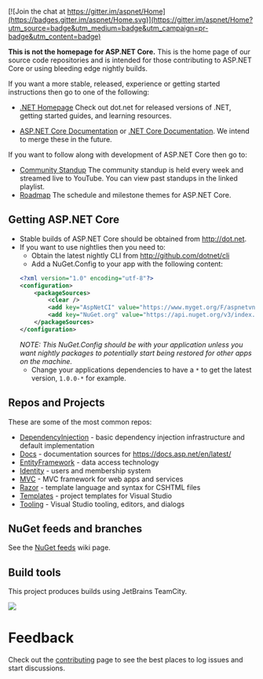 
[![Join the chat at https://gitter.im/aspnet/Home](https://badges.gitter.im/aspnet/Home.svg)](https://gitter.im/aspnet/Home?utm_source=badge&utm_medium=badge&utm_campaign=pr-badge&utm_content=badge)

**This is not the homepage for ASP.NET Core.** This is the home page of our source code repositories and is intended for those contributing to ASP.NET Core or using bleeding edge nightly builds.

If you want a more stable, released, experience or getting started instructions then go to one of the following:

- [.NET Homepage](http://dot.net)
Check out dot.net for released versions of .NET, getting started guides, and learning resources.

- [ASP.NET Core Documentation](http://docs.asp.net) or [.NET Core Documentation](http://microsoft.com/net/core). We intend to merge these in the future.

If you want to follow along with development of ASP.NET Core then go to:

- [Community Standup](http://live.asp.net)
The community standup is held every week and streamed live to YouTube. You can view past standups in the linked playlist.
- [Roadmap](https://github.com/aspnet/Home/wiki/Roadmap)
The schedule and milestone themes for ASP.NET Core.

## Getting ASP.NET Core

- Stable builds of ASP.NET Core should be obtained from http://dot.net.
- If you want to use nightlies then you need to:
    - Obtain the latest nightly CLI from http://github.com/dotnet/cli
    - Add a NuGet.Config to your app with the following content:
    ```xml
    <?xml version="1.0" encoding="utf-8"?>
    <configuration>
        <packageSources>
            <clear />
            <add key="AspNetCI" value="https://www.myget.org/F/aspnetvnext/api/v3/index.json" />
            <add key="NuGet.org" value="https://api.nuget.org/v3/index.json" />
        </packageSources>
    </configuration>
    ```
    *NOTE: This NuGet.Config should be with your application unless you want nightly packages to potentially start being restored for other apps on the machine.*
    - Change your applications dependencies to have a `*` to get the latest version, `1.0.0-*` for example.

## Repos and Projects

These are some of the most common repos:

* [DependencyInjection](https://github.com/aspnet/DependencyInjection) - basic dependency injection infrastructure and default implementation
* [Docs](https://github.com/aspnet/Docs) - documentation sources for https://docs.asp.net/en/latest/
* [EntityFramework](https://github.com/aspnet/EntityFramework) - data access technology
* [Identity](https://github.com/aspnet/Identity) - users and membership system
* [MVC](https://github.com/aspnet/Mvc) - MVC framework for web apps and services
* [Razor](https://github.com/aspnet/Razor) - template language and syntax for CSHTML files
* [Templates](https://github.com/aspnet/Templates) - project templates for Visual Studio
* [Tooling](https://github.com/aspnet/Tooling) - Visual Studio tooling, editors, and dialogs

## NuGet feeds and branches

See the [NuGet feeds](https://github.com/aspnet/Home/wiki/NuGet-feeds) wiki page.

## Build tools

This project produces builds using JetBrains TeamCity.

<a href="https://www.jetbrains.com/teamcity/"><img src="https://github.com/aspnet/Home/wiki/images/logo_TeamCity.png"></a>

# Feedback

Check out the [contributing](CONTRIBUTING.md) page to see the best places to log issues and start discussions.

